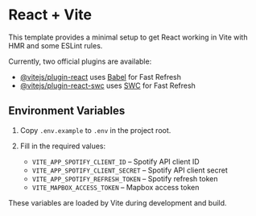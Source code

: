 # React + Vite

This template provides a minimal setup to get React working in Vite with HMR and some ESLint rules.

Currently, two official plugins are available:

- [@vitejs/plugin-react](https://github.com/vitejs/vite-plugin-react/blob/main/packages/plugin-react/README.md) uses [Babel](https://babeljs.io/) for Fast Refresh
- [@vitejs/plugin-react-swc](https://github.com/vitejs/vite-plugin-react-swc) uses [SWC](https://swc.rs/) for Fast Refresh

## Environment Variables

1. Copy `.env.example` to `.env` in the project root.
2. Fill in the required values:

   - `VITE_APP_SPOTIFY_CLIENT_ID` – Spotify API client ID
   - `VITE_APP_SPOTIFY_CLIENT_SECRET` – Spotify API client secret
   - `VITE_APP_SPOTIFY_REFRESH_TOKEN` – Spotify refresh token
   - `VITE_MAPBOX_ACCESS_TOKEN` – Mapbox access token

These variables are loaded by Vite during development and build.
